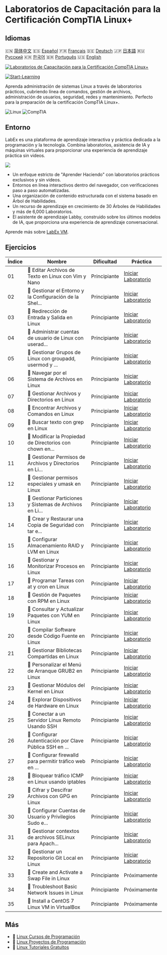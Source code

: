 # Laboratorios de Capacitación para la Certificación CompTIA Linux+

## Idiomas

🇨🇳 [简体中文](README_zh.md) 🇪🇸 [Español](README_es.md) 🇫🇷 [Français](README_fr.md) 🇩🇪 [Deutsch](README_de.md) 🇯🇵 [日本語](README_ja.md) 🇷🇺 [Русский](README_ru.md) 🇰🇷 [한국어](README_ko.md) 🇧🇷 [Português](README_pt.md) 🇺🇸 [English](README.md) 

[![Laboratorios de Capacitación para la Certificación CompTIA Linux+](https://cover-creator.labex.io/comptia-linux-plus-training-labs.png?lang=es)](https://labex.io/es/courses/comptia-linux-plus-training-labs)

[![Start-Learning](https://img.shields.io/badge/Start-Learning-whitesmoke?style=for-the-badge)](https://labex.io/es/courses/comptia-linux-plus-training-labs)

Aprenda administración de sistemas Linux a través de laboratorios prácticos, cubriendo línea de comandos, gestión de archivos, administración de usuarios, seguridad, redes y mantenimiento. Perfecto para la preparación de la certificación CompTIA Linux+.

![Linux](https://img.shields.io/badge/Linux-whitesmoke?style=for-the-badge&logo=linux)
![CompTIA](https://img.shields.io/badge/CompTIA-whitesmoke?style=for-the-badge&logo=comptia)


## Entorno

LabEx es una plataforma de aprendizaje interactiva y práctica dedicada a la programación y la tecnología. Combina laboratorios, asistencia de IA y máquinas virtuales para proporcionar una experiencia de aprendizaje práctica sin videos.

![](https://tutorial-screenshot.getvm.io/images/vm-1725247253.png)

- Un enfoque estricto de "Aprender Haciendo" con laboratorios prácticos exclusivos y sin videos.
- Entornos en línea interactivos dentro del navegador, con verificaciones paso a paso automatizadas.
- Una organización de contenido estructurada con el sistema basado en Árbol de Habilidades.
- Un recurso de aprendizaje en crecimiento de 30 Árboles de Habilidades y más de 6,000 Laboratorios.
- El asistente de aprendizaje Labby, construido sobre los últimos modelos de IA, que proporciona una experiencia de aprendizaje conversacional.

Aprende más sobre [LabEx VM](https://support.labex.io/using-labex/virtual-machine).

## Ejercicios

|   Índice | Nombre                                                   | Dificultad   | Práctica                                                                                                                                                 |
|----------|----------------------------------------------------------|--------------|----------------------------------------------------------------------------------------------------------------------------------------------------------|
|       01 | 📖 Editar Archivos de Texto en Linux con Vim y Nano      | Principiante | <a target='_blank' href='https://labex.io/es/tutorials/linux-edit-text-files-in-linux-with-vim-and-nano-591076'>Iniciar Laboratorio</a>                  |
|       02 | 📖 Gestionar el Entorno y la Configuración de la Shel... | Principiante | <a target='_blank' href='https://labex.io/es/tutorials/linux-manage-shell-environment-and-configuration-in-linux-590838'>Iniciar Laboratorio</a>         |
|       03 | 📖 Redirección de Entrada y Salida en Linux              | Principiante | <a target='_blank' href='https://labex.io/es/tutorials/linux-redirecting-input-and-output-in-linux-590840'>Iniciar Laboratorio</a>                       |
|       04 | 📖 Administrar cuentas de usuario de Linux con userad... | Principiante | <a target='_blank' href='https://labex.io/es/tutorials/linux-manage-linux-user-accounts-with-useradd-usermod-and-userdel-590837'>Iniciar Laboratorio</a> |
|       05 | 📖 Gestionar Grupos de Linux con groupadd, usermod y ... | Principiante | <a target='_blank' href='https://labex.io/es/tutorials/linux-manage-linux-groups-with-groupadd-usermod-and-groupdel-590836'>Iniciar Laboratorio</a>      |
|       06 | 📖 Navegar por el Sistema de Archivos en Linux           | Principiante | <a target='_blank' href='https://labex.io/es/tutorials/linux-navigate-the-filesystem-in-linux-590971'>Iniciar Laboratorio</a>                            |
|       07 | 📖 Gestionar Archivos y Directorios en Linux             | Principiante | <a target='_blank' href='https://labex.io/es/tutorials/linux-manage-files-and-directories-in-linux-590835'>Iniciar Laboratorio</a>                       |
|       08 | 📖 Encontrar Archivos y Comandos en Linux                | Principiante | <a target='_blank' href='https://labex.io/es/tutorials/linux-find-files-and-commands-in-linux-590834'>Iniciar Laboratorio</a>                            |
|       09 | 📖 Buscar texto con grep en Linux                        | Principiante | <a target='_blank' href='https://labex.io/es/tutorials/linux-search-text-with-grep-in-linux-590841'>Iniciar Laboratorio</a>                              |
|       10 | 📖 Modificar la Propiedad de Directorios con chown en... | Principiante | <a target='_blank' href='https://labex.io/es/tutorials/linux-modify-directory-ownership-with-chown-in-linux-590847'>Iniciar Laboratorio</a>              |
|       11 | 📖 Gestionar Permisos de Archivos y Directorios en Li... | Principiante | <a target='_blank' href='https://labex.io/es/tutorials/linux-manage-file-and-directory-permissions-in-linux-590844'>Iniciar Laboratorio</a>              |
|       12 | 📖 Gestionar permisos especiales y umask en Linux        | Principiante | <a target='_blank' href='https://labex.io/es/tutorials/linux-manage-special-permissions-and-umask-in-linux-590846'>Iniciar Laboratorio</a>               |
|       13 | 📖 Gestionar Particiones y Sistemas de Archivos en Li... | Principiante | <a target='_blank' href='https://labex.io/es/tutorials/linux-manage-linux-partitions-and-filesystems-590845'>Iniciar Laboratorio</a>                     |
|       14 | 📖 Crear y Restaurar una Copia de Seguridad con tar e... | Principiante | <a target='_blank' href='https://labex.io/es/tutorials/linux-create-and-restore-a-backup-with-tar-in-linux-590843'>Iniciar Laboratorio</a>               |
|       15 | 📖 Configurar Almacenamiento RAID y LVM en Linux         | Principiante | <a target='_blank' href='https://labex.io/es/tutorials/linux-configure-raid-and-lvm-storage-in-linux-590842'>Iniciar Laboratorio</a>                     |
|       16 | 📖 Gestionar y Monitorizar Procesos en Linux             | Principiante | <a target='_blank' href='https://labex.io/es/tutorials/linux-manage-and-monitor-linux-processes-590864'>Iniciar Laboratorio</a>                          |
|       17 | 📖 Programar Tareas con at y cron en Linux               | Principiante | <a target='_blank' href='https://labex.io/es/tutorials/linux-schedule-tasks-with-at-and-cron-in-linux-590870'>Iniciar Laboratorio</a>                    |
|       18 | 📖 Gestión de Paquetes con RPM en Linux                  | Principiante | <a target='_blank' href='https://labex.io/es/tutorials/rhel-managing-packages-with-rpm-in-linux-590868'>Iniciar Laboratorio</a>                          |
|       19 | 📖 Consultar y Actualizar Paquetes con YUM en Linux      | Principiante | <a target='_blank' href='https://labex.io/es/tutorials/rhel-query-and-update-packages-with-yum-in-linux-590869'>Iniciar Laboratorio</a>                  |
|       20 | 📖 Compilar Software desde Código Fuente en Linux        | Principiante | <a target='_blank' href='https://labex.io/es/tutorials/linux-build-software-from-source-code-in-linux-590853'>Iniciar Laboratorio</a>                    |
|       21 | 📖 Gestionar Bibliotecas Compartidas en Linux            | Principiante | <a target='_blank' href='https://labex.io/es/tutorials/linux-manage-shared-libraries-in-linux-590867'>Iniciar Laboratorio</a>                            |
|       22 | 📖 Personalizar el Menú de Arranque GRUB2 en Linux       | Principiante | <a target='_blank' href='https://labex.io/es/tutorials/linux-customize-the-grub2-boot-menu-in-linux-590859'>Iniciar Laboratorio</a>                      |
|       23 | 📖 Gestionar Módulos del Kernel en Linux                 | Principiante | <a target='_blank' href='https://labex.io/es/tutorials/linux-manage-kernel-modules-in-linux-590865'>Iniciar Laboratorio</a>                              |
|       24 | 📖 Explorar Dispositivos de Hardware en Linux            | Principiante | <a target='_blank' href='https://labex.io/es/tutorials/linux-explore-hardware-devices-in-linux-590861'>Iniciar Laboratorio</a>                           |
|       25 | 📖 Conectar a un Servidor Linux Remoto Usando SSH        | Principiante | <a target='_blank' href='https://labex.io/es/tutorials/linux-connect-to-a-remote-linux-server-using-ssh-590857'>Iniciar Laboratorio</a>                  |
|       26 | 📖 Configurar Autenticación por Clave Pública SSH en ... | Principiante | <a target='_blank' href='https://labex.io/es/tutorials/linux-configure-ssh-public-key-authentication-in-linux-590855'>Iniciar Laboratorio</a>            |
|       27 | 📖 Configurar firewalld para permitir tráfico web en ... | Principiante | <a target='_blank' href='https://labex.io/es/tutorials/linux-configure-firewalld-to-allow-web-traffic-in-linux-590854'>Iniciar Laboratorio</a>           |
|       28 | 📖 Bloquear tráfico ICMP en Linux usando iptables        | Principiante | <a target='_blank' href='https://labex.io/es/tutorials/linux-block-icmp-traffic-in-linux-using-iptables-590852'>Iniciar Laboratorio</a>                  |
|       29 | 📖 Cifrar y Descifrar Archivos con GPG en Linux          | Principiante | <a target='_blank' href='https://labex.io/es/tutorials/linux-encrypt-and-decrypt-files-with-gpg-in-linux-590860'>Iniciar Laboratorio</a>                 |
|       30 | 📖 Configurar Cuentas de Usuario y Privilegios Sudo e... | Principiante | <a target='_blank' href='https://labex.io/es/tutorials/linux-configure-user-accounts-and-sudo-privileges-in-linux-590856'>Iniciar Laboratorio</a>        |
|       31 | 📖 Gestionar contextos de archivos SELinux para Apach... | Principiante | <a target='_blank' href='https://labex.io/es/tutorials/linux-manage-selinux-file-contexts-for-apache-in-linux-590866'>Iniciar Laboratorio</a>            |
|       32 | 📖 Gestionar un Repositorio Git Local en Linux           | Principiante | <a target='_blank' href='https://labex.io/es/tutorials/linux-manage-a-local-git-repository-in-linux-590863'>Iniciar Laboratorio</a>                      |
|       33 | 📖 Create and Activate a Swap File in Linux              | Principiante | Próximamente                                                                                                                                             |
|       34 | 📖 Troubleshoot Basic Network Issues in Linux            | Principiante | Próximamente                                                                                                                                             |
|       35 | 📖 Install a CentOS 7 Linux VM in VirtualBox             | Principiante | Próximamente                                                                                                                                             |

## Más

- 🔗 [Linux Cursos de Programación](https://github.com/labex-labs/awesome-programming-courses)
- 🔗 [Linux Proyectos de Programación](https://github.com/labex-labs/awesome-programming-projects)
- 🔗 [Linux Tutoriales Gratuitos](https://github.com/labex-labs/linux-free-tutorials)

